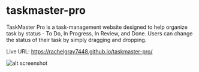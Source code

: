 # taskmaster-pro

TaskMaster Pro is a task-management website designed to help organize task by status - To Do, In Progress, In Review, and Done. Users can change the status of their task by simply dragging and dropping.

Live URL: https://rachelgray7448.github.io/taskmaster-pro/

![alt screenshot](./assets/images/Capture.PNG)
